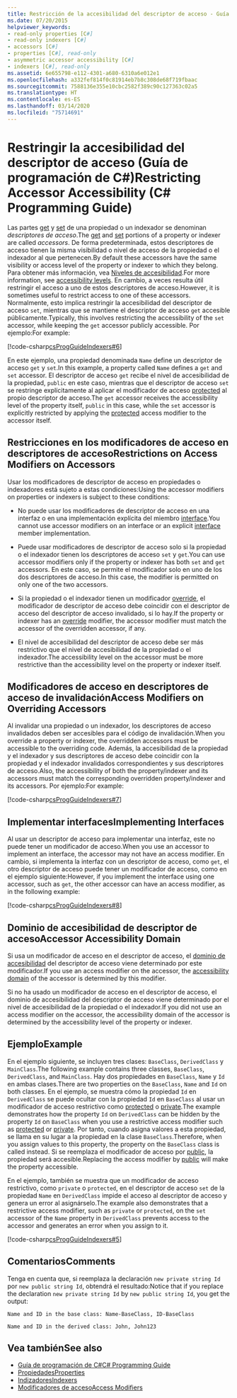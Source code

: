 ```yaml
---
title: Restricción de la accesibilidad del descriptor de acceso - Guía de programación de C#
ms.date: 07/20/2015
helpviewer_keywords:
- read-only properties [C#]
- read-only indexers [C#]
- accessors [C#]
- properties [C#], read-only
- asymmetric accessor accessibility [C#]
- indexers [C#], read-only
ms.assetid: 6e655798-e112-4301-a680-6310a6e012e1
ms.openlocfilehash: a332fef814f0c81914eb7b8c308de68f719fbaac
ms.sourcegitcommit: 7588136e355e10cbc2582f389c90c127363c02a5
ms.translationtype: HT
ms.contentlocale: es-ES
ms.lasthandoff: 03/14/2020
ms.locfileid: "75714691"
---
```

# <a name="restricting-accessor-accessibility-c-programming-guide"></a><span data-ttu-id="1fb3d-102">Restringir la accesibilidad del descriptor de acceso (Guía de programación de C#)</span><span class="sxs-lookup"><span data-stu-id="1fb3d-102">Restricting Accessor Accessibility (C# Programming Guide)</span></span>
<span data-ttu-id="1fb3d-103">Las partes [get](../../language-reference/keywords/get.md) y [set](../../language-reference/keywords/set.md) de una propiedad o un indexador se denominan *descriptores de acceso*.</span><span class="sxs-lookup"><span data-stu-id="1fb3d-103">The [get](../../language-reference/keywords/get.md) and [set](../../language-reference/keywords/set.md) portions of a property or indexer are called *accessors*.</span></span> <span data-ttu-id="1fb3d-104">De forma predeterminada, estos descriptores de acceso tienen la misma visibilidad o nivel de acceso de la propiedad o el indexador al que pertenecen.</span><span class="sxs-lookup"><span data-stu-id="1fb3d-104">By default these accessors have the same visibility or access level of the property or indexer to which they belong.</span></span> <span data-ttu-id="1fb3d-105">Para obtener más información, vea [Niveles de accesibilidad](../../language-reference/keywords/accessibility-levels.md).</span><span class="sxs-lookup"><span data-stu-id="1fb3d-105">For more information, see [accessibility levels](../../language-reference/keywords/accessibility-levels.md).</span></span> <span data-ttu-id="1fb3d-106">En cambio, a veces resulta útil restringir el acceso a uno de estos descriptores de acceso.</span><span class="sxs-lookup"><span data-stu-id="1fb3d-106">However, it is sometimes useful to restrict access to one of these accessors.</span></span> <span data-ttu-id="1fb3d-107">Normalmente, esto implica restringir la accesibilidad del descriptor de acceso `set`, mientras que se mantiene el descriptor de acceso `get` accesible públicamente.</span><span class="sxs-lookup"><span data-stu-id="1fb3d-107">Typically, this involves restricting the accessibility of the `set` accessor, while keeping the `get` accessor publicly accessible.</span></span> <span data-ttu-id="1fb3d-108">Por ejemplo:</span><span class="sxs-lookup"><span data-stu-id="1fb3d-108">For example:</span></span>  
  
 [!code-csharp[csProgGuideIndexers#6](~/samples/snippets/csharp/VS_Snippets_VBCSharp/csProgGuideIndexers/CS/Indexers.cs#6)]  
  
 <span data-ttu-id="1fb3d-109">En este ejemplo, una propiedad denominada `Name` define un descriptor de acceso `get` y `set`.</span><span class="sxs-lookup"><span data-stu-id="1fb3d-109">In this example, a property called `Name` defines a `get` and `set` accessor.</span></span> <span data-ttu-id="1fb3d-110">El descriptor de acceso `get` recibe el nivel de accesibilidad de la propiedad, `public` en este caso, mientras que el descriptor de acceso `set` se restringe explícitamente al aplicar el modificador de acceso [protected](../../language-reference/keywords/protected.md) al propio descriptor de acceso.</span><span class="sxs-lookup"><span data-stu-id="1fb3d-110">The `get` accessor receives the accessibility level of the property itself, `public` in this case, while the `set` accessor is explicitly restricted by applying the [protected](../../language-reference/keywords/protected.md) access modifier to the accessor itself.</span></span>  
  
## <a name="restrictions-on-access-modifiers-on-accessors"></a><span data-ttu-id="1fb3d-111">Restricciones en los modificadores de acceso en descriptores de acceso</span><span class="sxs-lookup"><span data-stu-id="1fb3d-111">Restrictions on Access Modifiers on Accessors</span></span>  
 <span data-ttu-id="1fb3d-112">Usar los modificadores de descriptor de acceso en propiedades o indexadores está sujeto a estas condiciones:</span><span class="sxs-lookup"><span data-stu-id="1fb3d-112">Using the accessor modifiers on properties or indexers is subject to these conditions:</span></span>  
  
- <span data-ttu-id="1fb3d-113">No puede usar los modificadores de descriptor de acceso en una interfaz o en una implementación explícita del miembro [interface](../../language-reference/keywords/interface.md).</span><span class="sxs-lookup"><span data-stu-id="1fb3d-113">You cannot use accessor modifiers on an interface or an explicit [interface](../../language-reference/keywords/interface.md) member implementation.</span></span>  
  
- <span data-ttu-id="1fb3d-114">Puede usar modificadores de descriptor de acceso solo si la propiedad o el indexador tienen los descriptores de acceso `set` y `get`.</span><span class="sxs-lookup"><span data-stu-id="1fb3d-114">You can use accessor modifiers only if the property or indexer has both `set` and `get` accessors.</span></span> <span data-ttu-id="1fb3d-115">En este caso, se permite el modificador solo en uno de los dos descriptores de acceso.</span><span class="sxs-lookup"><span data-stu-id="1fb3d-115">In this case, the modifier is permitted on only one of the two accessors.</span></span>  
  
- <span data-ttu-id="1fb3d-116">Si la propiedad o el indexador tienen un modificador [override](../../language-reference/keywords/override.md), el modificador de descriptor de acceso debe coincidir con el descriptor de acceso del descriptor de acceso invalidado, si lo hay.</span><span class="sxs-lookup"><span data-stu-id="1fb3d-116">If the property or indexer has an [override](../../language-reference/keywords/override.md) modifier, the accessor modifier must match the accessor of the overridden accessor, if any.</span></span>  
  
- <span data-ttu-id="1fb3d-117">El nivel de accesibilidad del descriptor de acceso debe ser más restrictivo que el nivel de accesibilidad de la propiedad o el indexador.</span><span class="sxs-lookup"><span data-stu-id="1fb3d-117">The accessibility level on the accessor must be more restrictive than the accessibility level on the property or indexer itself.</span></span>  
  
## <a name="access-modifiers-on-overriding-accessors"></a><span data-ttu-id="1fb3d-118">Modificadores de acceso en descriptores de acceso de invalidación</span><span class="sxs-lookup"><span data-stu-id="1fb3d-118">Access Modifiers on Overriding Accessors</span></span>  
 <span data-ttu-id="1fb3d-119">Al invalidar una propiedad o un indexador, los descriptores de acceso invalidados deben ser accesibles para el código de invalidación.</span><span class="sxs-lookup"><span data-stu-id="1fb3d-119">When you override a property or indexer, the overridden accessors must be accessible to the overriding code.</span></span> <span data-ttu-id="1fb3d-120">Además, la accesibilidad de la propiedad y el indexador y sus descriptores de acceso debe coincidir con la propiedad y el indexador invalidados correspondientes y sus descriptores de acceso.</span><span class="sxs-lookup"><span data-stu-id="1fb3d-120">Also, the accessibility of both the property/indexer and its accessors must match the corresponding overridden property/indexer and its accessors.</span></span> <span data-ttu-id="1fb3d-121">Por ejemplo:</span><span class="sxs-lookup"><span data-stu-id="1fb3d-121">For example:</span></span>  
  
 [!code-csharp[csProgGuideIndexers#7](~/samples/snippets/csharp/VS_Snippets_VBCSharp/csProgGuideIndexers/CS/Indexers.cs#7)]  
  
## <a name="implementing-interfaces"></a><span data-ttu-id="1fb3d-122">Implementar interfaces</span><span class="sxs-lookup"><span data-stu-id="1fb3d-122">Implementing Interfaces</span></span>  
 <span data-ttu-id="1fb3d-123">Al usar un descriptor de acceso para implementar una interfaz, este no puede tener un modificador de acceso.</span><span class="sxs-lookup"><span data-stu-id="1fb3d-123">When you use an accessor to implement an interface, the accessor may not have an access modifier.</span></span> <span data-ttu-id="1fb3d-124">En cambio, si implementa la interfaz con un descriptor de acceso, como `get`, el otro descriptor de acceso puede tener un modificador de acceso, como en el ejemplo siguiente:</span><span class="sxs-lookup"><span data-stu-id="1fb3d-124">However, if you implement the interface using one accessor, such as `get`, the other accessor can have an access modifier, as in the following example:</span></span>  
  
 [!code-csharp[csProgGuideIndexers#8](~/samples/snippets/csharp/VS_Snippets_VBCSharp/csProgGuideIndexers/CS/Indexers.cs#8)]  
  
## <a name="accessor-accessibility-domain"></a><span data-ttu-id="1fb3d-125">Dominio de accesibilidad de descriptor de acceso</span><span class="sxs-lookup"><span data-stu-id="1fb3d-125">Accessor Accessibility Domain</span></span>  
 <span data-ttu-id="1fb3d-126">Si usa un modificador de acceso en el descriptor de acceso, el [dominio de accesibilidad](../../language-reference/keywords/accessibility-domain.md) del descriptor de acceso viene determinado por este modificador.</span><span class="sxs-lookup"><span data-stu-id="1fb3d-126">If you use an access modifier on the accessor, the [accessibility domain](../../language-reference/keywords/accessibility-domain.md) of the accessor is determined by this modifier.</span></span>  
  
 <span data-ttu-id="1fb3d-127">Si no ha usado un modificador de acceso en el descriptor de acceso, el dominio de accesibilidad del descriptor de acceso viene determinado por el nivel de accesibilidad de la propiedad o el indexador.</span><span class="sxs-lookup"><span data-stu-id="1fb3d-127">If you did not use an access modifier on the accessor, the accessibility domain of the accessor is determined by the accessibility level of the property or indexer.</span></span>  
  
## <a name="example"></a><span data-ttu-id="1fb3d-128">Ejemplo</span><span class="sxs-lookup"><span data-stu-id="1fb3d-128">Example</span></span>  
 <span data-ttu-id="1fb3d-129">En el ejemplo siguiente, se incluyen tres clases: `BaseClass`, `DerivedClass` y `MainClass`.</span><span class="sxs-lookup"><span data-stu-id="1fb3d-129">The following example contains three classes, `BaseClass`, `DerivedClass`, and `MainClass`.</span></span> <span data-ttu-id="1fb3d-130">Hay dos propiedades en `BaseClass`, `Name` y `Id` en ambas clases.</span><span class="sxs-lookup"><span data-stu-id="1fb3d-130">There are two properties on the `BaseClass`, `Name` and `Id` on both classes.</span></span> <span data-ttu-id="1fb3d-131">En el ejemplo, se muestra cómo la propiedad `Id` en `DerivedClass` se puede ocultar con la propiedad `Id` en `BaseClass` al usar un modificador de acceso restrictivo como [protected](../../language-reference/keywords/protected.md) o [private](../../language-reference/keywords/private.md).</span><span class="sxs-lookup"><span data-stu-id="1fb3d-131">The example demonstrates how the property `Id` on `DerivedClass` can be hidden by the property `Id` on `BaseClass` when you use a restrictive access modifier such as [protected](../../language-reference/keywords/protected.md) or [private](../../language-reference/keywords/private.md).</span></span> <span data-ttu-id="1fb3d-132">Por tanto, cuando asigna valores a esta propiedad, se llama en su lugar a la propiedad en la clase `BaseClass`.</span><span class="sxs-lookup"><span data-stu-id="1fb3d-132">Therefore, when you assign values to this property, the property on the `BaseClass` class is called instead.</span></span> <span data-ttu-id="1fb3d-133">Si se reemplaza el modificador de acceso por [public](../../language-reference/keywords/public.md), la propiedad será accesible.</span><span class="sxs-lookup"><span data-stu-id="1fb3d-133">Replacing the access modifier by [public](../../language-reference/keywords/public.md) will make the property accessible.</span></span>  
  
 <span data-ttu-id="1fb3d-134">En el ejemplo, también se muestra que un modificador de acceso restrictivo, como `private` o `protected`, en el descriptor de acceso `set` de la propiedad `Name` en `DerivedClass` impide el acceso al descriptor de acceso y genera un error al asignárselo.</span><span class="sxs-lookup"><span data-stu-id="1fb3d-134">The example also demonstrates that a restrictive access modifier, such as `private` or `protected`, on the `set` accessor of the `Name` property in `DerivedClass` prevents access to the accessor and generates an error when you assign to it.</span></span>  
  
 [!code-csharp[csProgGuideIndexers#5](~/samples/snippets/csharp/VS_Snippets_VBCSharp/csProgGuideIndexers/CS/Indexers.cs#5)]  
  
## <a name="comments"></a><span data-ttu-id="1fb3d-135">Comentarios</span><span class="sxs-lookup"><span data-stu-id="1fb3d-135">Comments</span></span>  
 <span data-ttu-id="1fb3d-136">Tenga en cuenta que, si reemplaza la declaración `new private string Id` por `new public string Id`, obtendrá el resultado:</span><span class="sxs-lookup"><span data-stu-id="1fb3d-136">Notice that if you replace the declaration `new private string Id` by `new public string Id`, you get the output:</span></span>  
  
 `Name and ID in the base class: Name-BaseClass, ID-BaseClass`  
  
 `Name and ID in the derived class: John, John123`  
  
## <a name="see-also"></a><span data-ttu-id="1fb3d-137">Vea también</span><span class="sxs-lookup"><span data-stu-id="1fb3d-137">See also</span></span>

- [<span data-ttu-id="1fb3d-138">Guía de programación de C#</span><span class="sxs-lookup"><span data-stu-id="1fb3d-138">C# Programming Guide</span></span>](../index.md)
- [<span data-ttu-id="1fb3d-139">Propiedades</span><span class="sxs-lookup"><span data-stu-id="1fb3d-139">Properties</span></span>](./properties.md)
- [<span data-ttu-id="1fb3d-140">Indizadores</span><span class="sxs-lookup"><span data-stu-id="1fb3d-140">Indexers</span></span>](../indexers/index.md)
- [<span data-ttu-id="1fb3d-141">Modificadores de acceso</span><span class="sxs-lookup"><span data-stu-id="1fb3d-141">Access Modifiers</span></span>](./access-modifiers.md)
